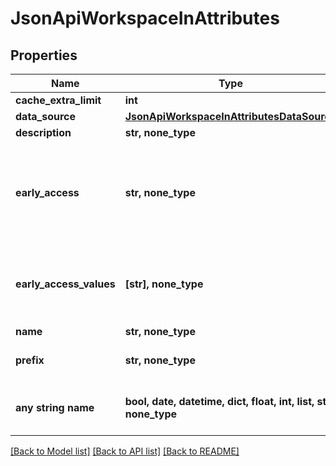 # JsonApiWorkspaceInAttributes


## Properties
Name | Type | Description | Notes
------------ | ------------- | ------------- | -------------
**cache_extra_limit** | **int** |  | [optional] 
**data_source** | [**JsonApiWorkspaceInAttributesDataSource**](JsonApiWorkspaceInAttributesDataSource.md) |  | [optional] 
**description** | **str, none_type** |  | [optional] 
**early_access** | **str, none_type** | The early access feature identifier. It is used to enable experimental features. Deprecated in favor of earlyAccessValues. | [optional] 
**early_access_values** | **[str], none_type** | The early access feature identifiers. They are used to enable experimental features. | [optional] 
**name** | **str, none_type** |  | [optional] 
**prefix** | **str, none_type** | Custom prefix of entity identifiers in workspace | [optional] 
**any string name** | **bool, date, datetime, dict, float, int, list, str, none_type** | any string name can be used but the value must be the correct type | [optional]

[[Back to Model list]](../README.md#documentation-for-models) [[Back to API list]](../README.md#documentation-for-api-endpoints) [[Back to README]](../README.md)


